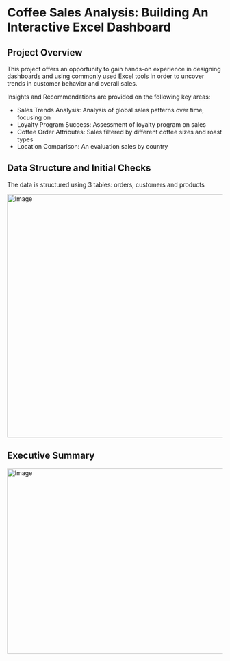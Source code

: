 # Coffee Sales Analysis: Building An Interactive Excel Dashboard
## Project Overview
This project offers an opportunity to gain hands-on experience in designing dashboards and using commonly used Excel tools in order to uncover trends in customer behavior and overall sales. 

Insights and Recommendations are provided on the following key areas:

  - Sales Trends Analysis: Analysis of global sales patterns over time, focusing on
  - Loyalty Program Success: Assessment of loyalty program on sales
  - Coffee Order Attributes: Sales filtered by different coffee sizes and roast types
  - Location Comparison: An evaluation sales by country

## Data Structure and Initial Checks
The data is structured using 3 tables: orders, customers and products

<img width="881" height="568" alt="Image" src="https://github.com/user-attachments/assets/aa241cce-545e-4018-88e8-79aa36b6d391" />

## Executive Summary

<img width="806" height="433" alt="Image" src="https://github.com/user-attachments/assets/8dbd785e-7531-4498-be31-ca10335156b5" />
